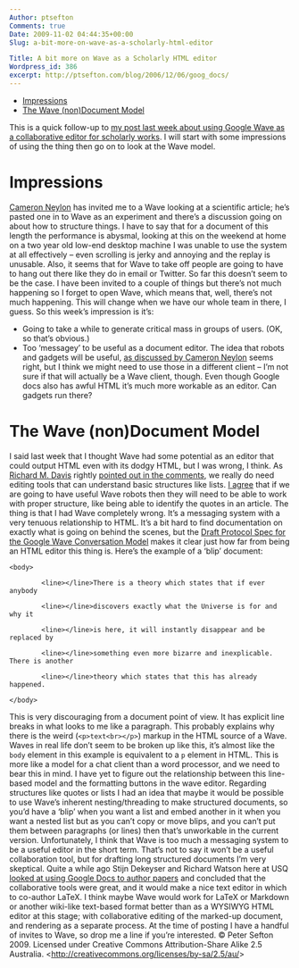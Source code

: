 ```yaml
---
Author: ptsefton
Comments: true
Date: 2009-11-02 04:44:35+00:00
Slug: a-bit-more-on-wave-as-a-scholarly-html-editor

Title: A bit more on Wave as a Scholarly HTML editor
Wordpress_id: 386
excerpt: http://ptsefton.com/blog/2006/12/06/goog_docs/
---
```


<div>

<div class="page-toc">

-   [Impressions](#id1)
-   [The Wave (non)Document Model](#id3)

</div>

<div>

This is a quick follow-up to [my post last week about using Google Wave
as a collaborative editor for scholarly
works](http://ptsefton.com/2009/10/21/wave-as-an-html-editor.htm). I
will start with some impressions of using the thing then go on to look
at the Wave model.
# <span id="id1"></span></a>Impressions

[Cameron Neylon](http://blog.openwetware.org/scienceintheopen/) has
invited me to a Wave looking at a scientific article; he’s pasted one in
to Wave as an experiment and there’s a discussion going on about how to
structure things. I have to say that for a document of this length the
performance is abysmal, looking at this on the weekend at home on a two
year old low-end desktop machine I was unable to use the system at all
effectively <span class="spCh spChx2013">–</span> even scrolling is
jerky and annoying and the replay is unusable. Also, it seems that for
Wave to take off people are going to have to hang out there like they do
in email or Twitter. So far this doesn’t seem to be the case. I have
been invited to a couple of things but there’s not much happening so I
forget to open Wave, which means that, well, there’s not much happening.
This will change when we have our whole team in there, I guess. So this
week’s impression is it’s:
-   Going to take a while to generate critical mass in groups of users.
    (OK, so that’s obvious.)
-   Too ‘messagey’ to be useful as a document editor. The idea that
    robots and gadgets will be useful, [as discussed by Cameron
    Neylon](http://blog.openwetware.org/scienceintheopen/2009/08/23/reflecting-on-a-wave-the-demo-at-science-online-london-2009/)
    seems right, but I think we might need to use those in a different
    client <span class="spCh spChx2013">–</span> I’m not sure if that
    will actually be a Wave client, though. Even though Google docs also
    has awful HTML it’s much more workable as an editor. Can gadgets run
    there?

# <span id="id3"></span></a>The Wave (non)Document Model

I said last week that I thought Wave had some potential as an editor
that could output HTML even with its dodgy HTML, but I was wrong, I
think. As [Richard M. Davis](http://dablog.ulcc.ac.uk/) rightly [pointed
out in the
comments](http://ptsefton.com/2009/10/21/wave-as-an-html-editor.htm/comment-page-1#comment-833),
we really do need editing tools that can understand basic structures
like lists. [I
agree](http://ptsefton.com/2009/10/21/wave-as-an-html-editor.htm/comment-page-1#comment-837)
that if we are going to have useful Wave robots then they will need to
be able to work with proper structure, like being able to identify the
quotes in an article. The thing is that I had Wave completely wrong.
It’s a messaging system with a very tenuous relationship to HTML. It’s a
bit hard to find documentation on exactly what is going on behind the
scenes, but the [Draft Protocol Spec for the Google Wave Conversation
Model](http://www.waveprotocol.org/draft-protocol-specs/wave-conversation-model)
makes it clear just how far from being an HTML editor this thing is.
Here’s the example of a ‘blip’ document:
    <contributor name="dadams@acmewave.com">

    <body>

            <line></line>There is a theory which states that if ever anybody

            <line></line>discovers exactly what the Universe is for and why it

            <line></line>is here, it will instantly disappear and be replaced by

            <line></line>something even more bizarre and inexplicable. There is another

            <line></line>theory which states that this has already happened.

    </body>

This is very discouraging from a document point of view. It has explicit
line breaks in what looks to me like a paragraph. This probably explains
why there is the weird (`<p>text<br></p>`) markup in the HTML source of
a Wave. Waves in real life don’t seem to be broken up like this, it’s
almost like the `body` element in this example is equivalent to a `p`
element in HTML. This is more like a model for a chat client than a word
processor, and we need to bear this in mind. I have yet to figure out
the relationship between this line-based model and the formatting
buttons in the wave editor. Regarding structures like quotes or lists I
had an idea that maybe it would be possible to use Wave’s inherent
nesting/threading to make structured documents, so you’d have a ‘blip’
when you want a list and embed another in it when you want a nested list
but as you can’t copy or move blips, and you can’t put them between
paragraphs (or lines) then that’s unworkable in the current version.
Unfortunately, I think that Wave is too much a messaging system to be a
useful editor in the short term. That’s not to say it won’t be a useful
collaboration tool, but for drafting long structured documents I’m very
skeptical. Quite a while ago Stijn Dekeyser and Richard Watson here at
USQ [looked at using Google Docs to author
papers](http://ptsefton.com/blog/2006/12/06/goog_docs/) and concluded
that the collaborative tools were great, and it would make a nice text
editor in which to co-author LaTeX. I think maybe Wave would work for
LaTeX or Markdown or another wiki-like text-based format better than as
a WYSIWYG HTML editor at this stage; with collaborative editing of the
marked-up document, and rendering as a separate process. At the time of
posting I have a handful of invites to Wave, so drop me a line if you’re
interested. <span class="spCh spChxa9">©</span> Peter Sefton 2009.
Licensed under Creative Commons Attribution-Share Alike 2.5 Australia.
\<<http://creativecommons.org/licenses/by-sa/2.5/au/>\>

</div>

</div>
